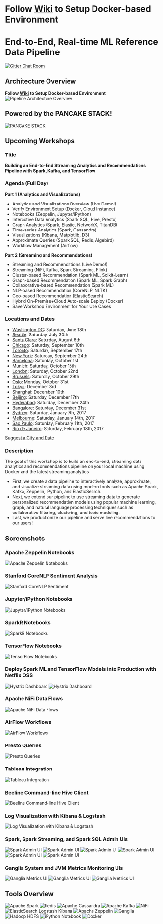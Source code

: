 # Follow [Wiki](https://github.com/fluxcapacitor/pipeline/wiki) to Setup Docker-based Environment

# End-to-End, Real-time ML Reference Data Pipeline

[![Gitter Chat Room](https://badges.gitter.im/fluxcapacitor/pipeline.svg)](https://gitter.im/fluxcapacitor/pipeline?utm_source=badge&utm_medium=badge&utm_campaign=pr-badge&utm_content=badge)

## Architecture Overview
**Follow [Wiki](https://github.com/fluxcapacitor/pipeline/wiki) to Setup Docker-based Environment**
![Pipeline Architecture Overview](http://advancedspark.com/img/architecture-overview-645x474.png)

## Powered by the PANCAKE STACK!
![PANCAKE STACK](http://advancedspark.com/img/pancake-stack-sign-sm.png)

## Upcoming Workshops
### Title
**Building an End-to-End Streaming Analytics and Recommendations Pipeline with Spark, Kafka, and TensorFlow**

### Agenda (Full Day)
**Part 1 (Analytics and Visualizations)**
* Analytics and Visualizations Overview (Live Demo!)
* Verify Environment Setup (Docker, Cloud Instance)
* Notebooks (Zeppelin, Jupyter/iPython)
* Interactive Data Analytics (Spark SQL, Hive, Presto)
* Graph Analytics (Spark, Elastic, NetworkX, TitanDB)
* Time-series Analytics (Spark, Cassandra)
* Visualizations (Kibana, Matplotlib, D3)
* Approximate Queries (Spark SQL, Redis, Algebird)
* Workflow Management (Airflow)

**Part 2 (Streaming and Recommendations)**
* Streaming and Recommendations (Live Demo!)
* Streaming (NiFi, Kafka, Spark Streaming, Flink)
* Cluster-based Recommendation (Spark ML, Scikit-Learn)
* Graph-based Recommendation (Spark ML, Spark Graph)
* Collaborative-based Recommendation (Spark ML)
* NLP-based Recommendation (CoreNLP, NLTK)
* Geo-based Recommendation (ElasticSearch)
* Hybrid On-Premise+Cloud Auto-scale Deploy (Docker)
* Save Workshop Environment for Your Use Cases

### Locations and Dates
* [Washington DC](http://advanced-spark-kafka-tensorflow-washington-dc.eventbrite.com/?discount=ADVANCEDSPARK20):  Saturday, June 18th
* [Seattle](http://end-to-end-streaming-recommendations-spark-seattle.eventbrite.com/?discount=ADVANCEDSPARK25): Saturday, July 30th
* [Santa Clara](http://end-to-end-streaming-recommendations-spark-aug-bay.eventbrite.com/?discount=ADVANCEDSPARK15): Saturday, August 6th
* [Chicago](http://end-to-end-streaming-recommendations-spark-chicago.eventbrite.com/?discount=ADVANCEDSPARK20): Saturday, September 10th
* [Toronto](http://end-to-end-streaming-recommendations-spark-toronto.eventbrite.com?discount=ADVANCEDSPARK20): Saturday, September 17th
* [New York](http://end-to-end-streaming-recommendations-spark-nyc.eventbrite.com?discount=ADVANCEDSPARK25): Saturday, September 24th
* [Barcelona](http://end-to-end-streaming-recommendations-spark-barcelo.eventbrite.com/?discount=ADVANCEDSPARK20): Saturday, October 1st
* [Munich](https://end-to-end-streaming-recommendations-spark-munich.eventbrite.com?discount=ADVANCEDSPARK25): Saturday, October 15th
* [London](https://end-to-end-streaming-recommendations-spark-london.eventbrite.com?discount=ADVANCEDSPARK25): Saturday, October 22nd
* [Brussels](https://end-to-end-streaming-recommendations-spark-brussel.eventbrite.com?discount=ADVANCEDSPARK25): Saturday, October 29th
* [Oslo](http://end-to-end-streaming-recommendations-spark-oslo.eventbrite.com?discount=ADVANCEDSPARK25): Monday, October 31st
* [Tokyo](http://end-to-end-streaming-recommendations-spark-tokyo.eventbrite.com?discount=ADVANCEDSPARK25): December 3rd
* [Shanghai](http://end-to-end-streaming-recommendation-spark-shanghai.eventbrite.com?discount=ADVANCEDSPARK25): December 10th
* [Beijing](http://end-to-end-streaming-recommendations-spark-beijing.eventbrite.com?discount=ADVANCEDSPARK25): Saturday, December 17th
* [Hyderabad](http://endtoend-streaming-recommendations-spark-hyderabad.eventbrite.com?discount=ADVANCEDSPARK25): Saturday, December 24th
* [Bangalore](http://endtoend-streaming-recommendations-spark-bangalore.eventbrite.com?discount=ADVANCEDSPARK25): Saturday, December 31st
* [Sydney](http://end-to-end-streaming-recommendations-spark-sydney.eventbrite.com?discount=ADVANCEDSPARK25): Saturday, January 7th, 2017
* [Melbourne](http://endtoend-streaming-recommendations-spark-melbourne.eventbrite.com?discount=ADVANCEDSPARK25): Saturday, January 14th, 2017
* [Sao Paulo](http://endtoend-streaming-recommendations-spark-sao-paulo.eventbrite.com?discount=ADVANCEDSPARK25): Saturday, February 11th, 2017
* [Rio de Janeiro](http://endtoend-streaming-recommendations-spark-rio.eventbrite.com?discount=ADVANCEDSPARK25): Saturday, February 18th, 2017

[Suggest a City and Date](http://goo.gl/forms/g9VZ5jAhKdw11SQd2)
      
### Description
The goal of this workshop is to build an end-to-end, streaming data analytics and recommendations pipeline on your local machine using Docker and the latest streaming analytics 
* First, we create a data pipeline to interactively analyze, approximate, and visualize streaming data using modern tools such as Apache Spark, Kafka, Zeppelin, iPython, and ElasticSearch.
* Next, we extend our pipeline to use streaming data to generate personalized recommendation models using popular machine learning, graph, and natural language processing techniques such as collaborative filtering, clustering, and topic modeling.
* Last, we productionize our pipeline and serve live recommendations to our users!
  
##  Screenshots
### Apache Zeppelin Notebooks
![Apache Zeppelin Notebooks](http://advancedspark.com/img/zeppelin-notebooks-sm.png)

### Stanford CoreNLP Sentiment Analysis
![Stanford CoreNLP Sentiment](http://advancedspark.com/img/corenlp-sentiment.png)

### Jupyter/iPython Notebooks
![Jupyter/iPython Notebooks](http://advancedspark.com/img/jupyter.png)

### SparkR Notebooks
![SparkR Notebooks](http://advancedspark.com/img/sparkr.png)

### TensorFlow Notebooks
![TensorFlow Notebooks](http://advancedspark.com/img/tensorflow.png)

### Deploy Spark ML and TensorFlow Models into Production with Netflix OSS
![Hystrix Dashboard](http://advancedspark.com/img/hystrix-example-600x306.png)
![Hystrix Dashboard](http://advancedspark.com/img/hystrix-dashboard-annotated-640x411.png)

### Apache NiFi Data Flows
![Apache NiFi Data Flows](http://advancedspark.com/img/nifi-flow.png)

### AirFlow Workflows
![AirFlow Workflows](http://advancedspark.com/img/airflow.png)

### Presto Queries
![Presto Queries](http://advancedspark.com/img/presto.png)

### Tableau Integration
![Tableau Integration](http://advancedspark.com/img/flux-tableau.png)

### Beeline Command-line Hive Client
![Beeline Command-line Hive Client](http://advancedspark.com/img/flux-beeline.png)

### Log Visualization with Kibana & Logstash
![Log Visualization with Kibana & Logstash](http://advancedspark.com/img/flux-kibana.png)

### Spark, Spark Streaming, and Spark SQL Admin UIs
![Spark Admin UI](http://advancedspark.com/img/flux-spark-1.png)
![Spark Admin UI](http://advancedspark.com/img/flux-spark-2.png)
![Spark Admin UI](http://advancedspark.com/img/flux-spark-3.png)
![Spark Admin UI](http://advancedspark.com/img/flux-spark-4.png)
![Spark Admin UI](http://advancedspark.com/img/flux-spark-5.png)
![Spark Admin UI](http://advancedspark.com/img/flux-spark-6.png)

### Ganglia System and JVM Metrics Monitoring UIs
![Ganglia Metrics UI](http://advancedspark.com/img/flux-ganglia-1.png)
![Ganglia Metrics UI](http://advancedspark.com/img/flux-ganglia-2.png)
![Ganglia Metrics UI](http://advancedspark.com/img/flux-ganglia-3.png)

## Tools Overview
![Apache Spark](http://spark.apache.org/images/spark-logo.png) ![Redis](https://upload.wikimedia.org/wikipedia/en/thumb/6/6b/Redis_Logo.svg/200px-Redis_Logo.svg.png)
![Apache Cassandra](https://upload.wikimedia.org/wikipedia/commons/a/a0/Cassandra_logo.png)
![Apache Kafka](http://www.bogotobogo.com/Hadoop/images/Ecosystem/Kafka.png)
![NiFi](http://advancedspark.com/img/nifi-logo.png)
![ElasticSearch Logstash Kibana](https://www.enalean.com/sites/default/files/field/image/elk-logos.png) ![Apache Zeppelin](http://4.bp.blogspot.com/-rsc3t_dZmBg/VbPDwhb_IBI/AAAAAAAABeY/9zKUjK4VFbQ/s1600/zeppelin-bl.png) ![Ganglia](https://developer.nvidia.com/sites/default/files/akamai/cuda/images/Ganglia-logo-small-rs.jpg) ![Hadoop HDFS](http://datatechblog.com/wp-content/uploads/2014/04/HadoopHive.png) ![iPython Notebook](http://ipython.org/ipython-doc/dev/_images/ipynb_icon_128x128.png)
![Docker](http://blog.docker.com/wp-content/uploads/2013/08/KuDr42X_ITXghJhSInDZekNEF0jLt3NeVxtRye3tqco.png)
